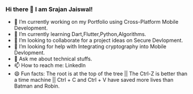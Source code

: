 ### Hi there 👋 I am Srajan Jaiswal!

- 🔭 I’m currently working on my Portfolio using Cross-Platform Mobile Development.
- 🌱 I’m currently learning Dart,Flutter,Python,Algorithms.
- 👯 I’m looking to collaborate for a project ideas on Secure Devlopment.
- 🤔 I’m looking for help with Integrating cryptography into Mobile Devlopment.
- 💬 Ask me about technical stuffs.
- 📫 How to reach me: LinkedIn
- 😄 Fun facts: The root is at the top of the tree ||  The Ctrl-Z is better than a time machine || Ctrl + C and Ctrl + V have saved more lives than Batman and Robin.

